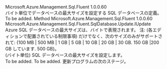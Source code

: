 <Type Name="IWithMaxSizeBytes" FullName="Microsoft.Azure.Management.Sql.Fluent.SqlDatabase.Update.IWithMaxSizeBytes">
  <TypeSignature Language="C#" Value="public interface IWithMaxSizeBytes" />
  <TypeSignature Language="ILAsm" Value=".class public interface auto ansi abstract IWithMaxSizeBytes" />
  <TypeSignature Language="DocId" Value="T:Microsoft.Azure.Management.Sql.Fluent.SqlDatabase.Update.IWithMaxSizeBytes" />
  <TypeSignature Language="VB.NET" Value="Public Interface IWithMaxSizeBytes" />
  <TypeSignature Language="F#" Value="type IWithMaxSizeBytes = interface" />
  <AssemblyInfo>
    <AssemblyName>Microsoft.Azure.Management.Sql.Fluent</AssemblyName>
    <AssemblyVersion>1.0.0.60</AssemblyVersion>
  </AssemblyInfo>
  <Interfaces />
  <Docs>
    <summary>
            バイト単位でデータベースの最大サイズを設定する SQL データベースの定義。
            </summary>
    <remarks>To be added.</remarks>
  </Docs>
  <Members>
    <Member MemberName="WithMaxSizeBytes">
      <MemberSignature Language="C#" Value="public Microsoft.Azure.Management.Sql.Fluent.SqlDatabase.Update.IUpdate WithMaxSizeBytes (long maxSizeBytes);" />
      <MemberSignature Language="ILAsm" Value=".method public hidebysig newslot virtual instance class Microsoft.Azure.Management.Sql.Fluent.SqlDatabase.Update.IUpdate WithMaxSizeBytes(int64 maxSizeBytes) cil managed" />
      <MemberSignature Language="DocId" Value="M:Microsoft.Azure.Management.Sql.Fluent.SqlDatabase.Update.IWithMaxSizeBytes.WithMaxSizeBytes(System.Int64)" />
      <MemberSignature Language="VB.NET" Value="Public Function WithMaxSizeBytes (maxSizeBytes As Long) As IUpdate" />
      <MemberSignature Language="F#" Value="abstract member WithMaxSizeBytes : int64 -&gt; Microsoft.Azure.Management.Sql.Fluent.SqlDatabase.Update.IUpdate" Usage="iWithMaxSizeBytes.WithMaxSizeBytes maxSizeBytes" />
      <MemberType>Method</MemberType>
      <AssemblyInfo>
        <AssemblyName>Microsoft.Azure.Management.Sql.Fluent</AssemblyName>
        <AssemblyVersion>1.0.0.60</AssemblyVersion>
      </AssemblyInfo>
      <ReturnValue>
        <ReturnType>Microsoft.Azure.Management.Sql.Fluent.SqlDatabase.Update.IUpdate</ReturnType>
      </ReturnValue>
      <Parameters>
        <Parameter Name="maxSizeBytes" Type="System.Int64" />
      </Parameters>
      <Docs>
        <param name="maxSizeBytes">
            Azure SQL データベースの最大サイズは、バイトで表現されます。 注: (各エディションで配置されている制限事項) だけでなく、次のサイズのみがサポートされて: {100 MB | 500 MB | 1 GB | 5 GB | 10 GB | 20 GB | 30 GB. 150 GB |200 GB しています. 500 GB}。
            </param>
        <summary>
            (バイト単位) SQL データベースの最大サイズを設定します。
            </summary>
        <returns>To be added.</returns>
        <remarks>To be added.</remarks>
        <return>更新プログラムの次のステージ。</return>
      </Docs>
    </Member>
  </Members>
</Type>